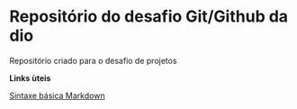 # Repositório do desafio  Git/Github da dio
Repositório criado para o desafio de projetos

**Links ùteis**

[Sintaxe básica Markdown](https://www.markdownguide.org/)
